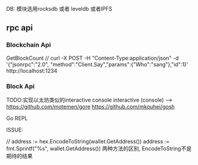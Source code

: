 DB: 模块选用rocksdb 或者 leveldb 或者IPFS

## rpc api
### Blockchain Api
GetBlockCount
// curl -X POST -H "Content-Type:application/json" -d '{"jsonrpc":"2.0", "method":"Client.Say","params":{"Who":"sang"},"id":1}' http://localhost:1234
### Block Api

TODO:实现以太坊类似的interactive console
interactive (console) --> https://github.com/motemen/gore
https://github.com/mkouhei/gosh

Go REPL


ISSUE:

// address := hex.EncodeToString(wallet.GetAddress()) 
address := fmt.Sprintf("%s", wallet.GetAddress())
两种方法的区别, EncodeToString不是期待的结果
